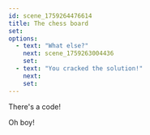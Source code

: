 ```yaml
---
id: scene_1759264476614
title: The chess board
set:
options:
  - text: "What else?"
    next: scene_1759263004436
    set:
  - text: "You cracked the solution!"
    next: 
    set:
---
```


There's a code! 

Oh boy!